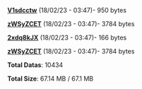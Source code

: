 [**V1sdcctw**](/data/V1sdcctw.txt) (18/02/23 - 03:47)- 950 bytes

[**zWSyZCET**](/data/zWSyZCET.txt) (18/02/23 - 03:47)- 3784 bytes

[**2xdq8kJX**](/data/2xdq8kJX.txt) (18/02/23 - 03:47)- 166 bytes

[**zWSyZCET**](/data/zWSyZCET.txt) (18/02/23 - 03:47)- 3784 bytes

**Total Datas**: 10434

**Total Size**: 67.14 MB / 67.1 MB